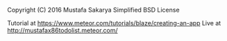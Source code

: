 Copyright (C) 2016 Mustafa Sakarya
Simplified BSD License

Tutorial at https://www.meteor.com/tutorials/blaze/creating-an-app
Live at http://mustafax86todolist.meteor.com/

